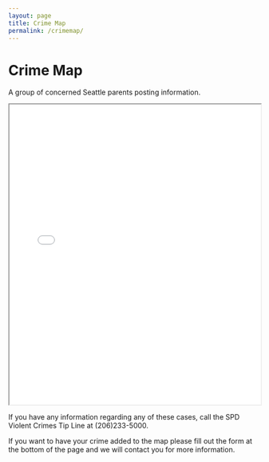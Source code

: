 ```yaml
---
layout: page
title: Crime Map
permalink: /crimemap/
---
```

# Crime Map
A group of concerned Seattle parents posting information.

<iframe src="/map.html" style="width:100%; height:600px;">
</iframe>

If you have any information regarding any of these cases, call the SPD Violent Crimes Tip Line at (206)233-5000.

If you want to have your crime added to the map please fill out the form at the bottom of the page and we will contact you for more information.
